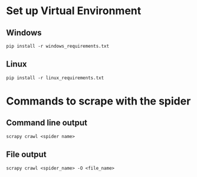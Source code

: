 # Set up Virtual Environment
## Windows
`pip install -r windows_requirements.txt`
## Linux
`pip install -r linux_requirements.txt`


# Commands to scrape with the spider
## Command line output
`scrapy crawl <spider name>`
## File output
`scrapy crawl <spider_name> -O <file_name>`